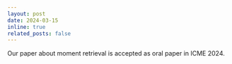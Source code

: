 ```yaml
---
layout: post
date: 2024-03-15
inline: true
related_posts: false
---
```


Our paper about moment retrieval is accepted as oral paper in ICME 2024.